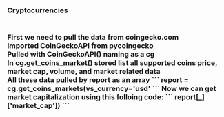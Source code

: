 <h3>Cryptocurrencies<h3/><br/>
First we need to pull the data from coingecko.com<br/>
Imported CoinGeckoAPI from pycoingecko<br/>
Pulled with CoinGeckoAPI() naming as a cg<br/>
In cg.get_coins_market() stored list all supported coins price, market cap, volume, and market related data<br/>
All these data pulled by report as an array
```
report = cg.get_coins_markets(vs_currency='usd'
```
Now we can get market capitalization using this folloing code:
```
report[_]['market_cap'])
```
